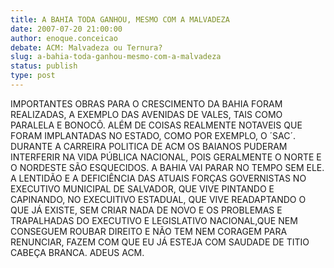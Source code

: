 ```yaml
---
title: A BAHIA TODA GANHOU, MESMO COM A MALVADEZA
date: 2007-07-20 21:00:00
author: enoque.conceicao
debate: ACM: Malvadeza ou Ternura?
slug: a-bahia-toda-ganhou-mesmo-com-a-malvadeza
status: publish 
type: post
---
```


IMPORTANTES OBRAS PARA O CRESCIMENTO DA BAHIA FORAM REALIZADAS, A EXEMPLO DAS AVENIDAS DE VALES, TAIS COMO PARALELA E BONOCÔ. ALÉM DE COISAS REALMENTE NOTAVEIS QUE FORAM IMPLANTADAS NO ESTADO, COMO POR EXEMPLO, O ´SAC´. DURANTE A CARREIRA POLITICA DE ACM OS BAIANOS PUDERAM INTERFERIR NA VIDA PÚBLICA NACIONAL, POIS GERALMENTE O NORTE E O NORDESTE SÃO ESQUECIDOS. A BAHIA VAI PARAR NO TEMPO SEM ELE. A LENTIDÃO E A DEFICIÊNCIA DAS ATUAIS FORÇAS GOVERNISTAS NO EXECUTIVO MUNICIPAL DE SALVADOR, QUE VIVE PINTANDO E CAPINANDO, NO EXECUITIVO ESTADUAL, QUE VIVE READAPTANDO O QUE JÁ EXISTE, SEM CRIAR NADA DE NOVO E OS PROBLEMAS E TRAPALHADAS DO EXECUTIVO E LEGISLATIVO NACIONAL,QUE NEM CONSEGUEM ROUBAR DIREITO E NÃO TEM NEM CORAGEM PARA RENUNCIAR, FAZEM COM QUE EU JÁ ESTEJA COM SAUDADE DE TITIO CABEÇA BRANCA. ADEUS ACM.
